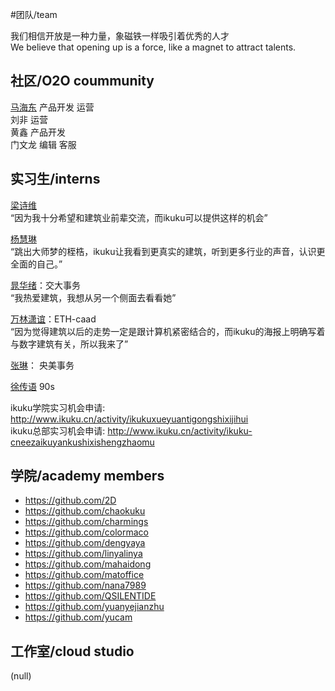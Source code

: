 #团队/team   

我们相信开放是一种力量，象磁铁一样吸引着优秀的人才   
We believe that opening up is a force, like a magnet to attract talents.  

社区/O2O coummunity
------
[马海东](http://www.ikuku.cn/name/7673)   产品开发 运营  
刘非  运营  
黄鑫  产品开发  
门文龙 编辑 客服  


实习生/interns
--------

[梁诗维](http://www.ikuku.cn/name/9703)  
“因为我十分希望和建筑业前辈交流，而ikuku可以提供这样的机会”  

[杨慧琳](http://www.ikuku.cn/name/9675)   
“跳出大师梦的桎梏，ikuku让我看到更真实的建筑，听到更多行业的声音，认识更全面的自己。”  

[晁华绪](http://www.ikuku.cn/name/9551)：交大事务  
“我热爱建筑，我想从另一个侧面去看看她”  

[万林潇谊](http://www.ikuku.cn/name/9549)：ETH-caad    
“因为觉得建筑以后的走势一定是跟计算机紧密结合的，而ikuku的海报上明确写着与数字建筑有关，所以我来了”   



[张琳](http://www.ikuku.cn/name/9555)： 央美事务  


[徐传语](https://github.com/colormaco) 90s  

ikuku学院实习机会申请: http://www.ikuku.cn/activity/ikukuxueyuantigongshixijihui  
ikuku总部实习机会申请: http://www.ikuku.cn/activity/ikuku-cneezaikuyankushixishengzhaomu  



学院/academy members
--------

* https://github.com/2D
* https://github.com/chaokuku  
* https://github.com/charmings  
* https://github.com/colormaco  
* https://github.com/dengyaya   
* https://github.com/linyalinya  
* https://github.com/mahaidong  
* https://github.com/matoffice  
* https://github.com/nana7989  
* https://github.com/QSILENTIDE  
* https://github.com/yuanyejianzhu  
* https://github.com/yucam  

工作室/cloud studio
-----
(null)  
